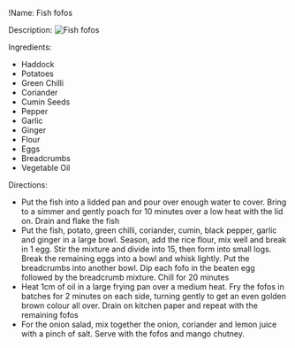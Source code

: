 !Name: Fish fofos

Description:
![Fish fofos](https://www.themealdb.com/images/media/meals/a15wsa1614349126.jpg "Fish fofos")

Ingredients:
- Haddock
- Potatoes
- Green Chilli
- Coriander
- Cumin Seeds
- Pepper
- Garlic
- Ginger
- Flour
- Eggs
- Breadcrumbs
- Vegetable Oil

Directions:
- Put the fish into a lidded pan and pour over enough water to cover. Bring to a simmer and gently poach for 10 minutes over a low heat with the lid on. Drain and flake the fish
- Put the fish, potato, green chilli, coriander, cumin, black pepper, garlic and ginger in a large bowl. Season, add the rice flour, mix well and break in 1 egg. Stir the mixture and divide into 15, then form into small logs. Break the remaining eggs into a bowl and whisk lightly. Put the breadcrumbs into another bowl. Dip each fofo in the beaten egg followed by the breadcrumb mixture. Chill for 20 minutes
- Heat 1cm of oil in a large frying pan over a medium heat. Fry the fofos in batches for 2 minutes on each side, turning gently to get an even golden brown colour all over. Drain on kitchen paper and repeat with the remaining fofos
- For the onion salad, mix together the onion, coriander and lemon juice with a pinch of salt. Serve with the fofos and mango chutney.
